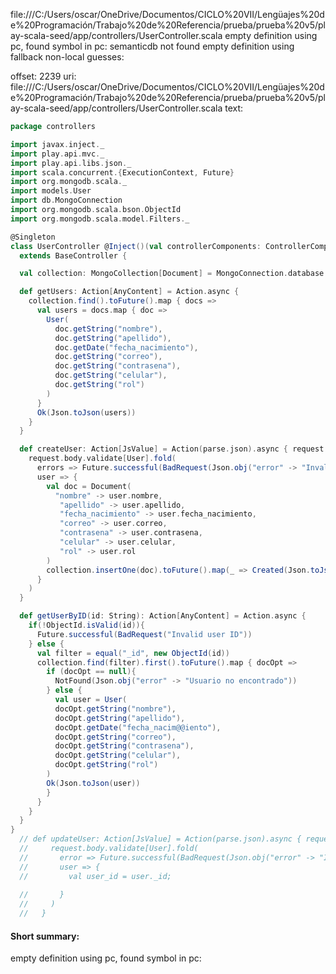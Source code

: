 file:///C:/Users/oscar/OneDrive/Documentos/CICLO%20VII/Lengüajes%20de%20Programación/Trabajo%20de%20Referencia/prueba/prueba%20v5/play-scala-seed/app/controllers/UserController.scala
empty definition using pc, found symbol in pc: 
semanticdb not found
empty definition using fallback
non-local guesses:

offset: 2239
uri: file:///C:/Users/oscar/OneDrive/Documentos/CICLO%20VII/Lengüajes%20de%20Programación/Trabajo%20de%20Referencia/prueba/prueba%20v5/play-scala-seed/app/controllers/UserController.scala
text:
```scala
package controllers

import javax.inject._
import play.api.mvc._
import play.api.libs.json._
import scala.concurrent.{ExecutionContext, Future}
import org.mongodb.scala._
import models.User
import db.MongoConnection
import org.mongodb.scala.bson.ObjectId
import org.mongodb.scala.model.Filters._

@Singleton
class UserController @Inject()(val controllerComponents: ControllerComponents)(implicit ec: ExecutionContext)
  extends BaseController {

  val collection: MongoCollection[Document] = MongoConnection.database.getCollection("users")

  def getUsers: Action[AnyContent] = Action.async {
    collection.find().toFuture().map { docs =>
      val users = docs.map { doc =>
        User(
          doc.getString("nombre"),
          doc.getString("apellido"),
          doc.getDate("fecha_nacimiento"),
          doc.getString("correo"),
          doc.getString("contrasena"),
          doc.getString("celular"),
          doc.getString("rol")
        )
      }
      Ok(Json.toJson(users))
    }
  }

  def createUser: Action[JsValue] = Action(parse.json).async { request =>
    request.body.validate[User].fold(
      errors => Future.successful(BadRequest(Json.obj("error" -> "Invalid user format"))),
      user => {
        val doc = Document(
          "nombre" -> user.nombre,
           "apellido" -> user.apellido,
           "fecha_nacimiento" -> user.fecha_nacimiento,
           "correo" -> user.correo,
           "contrasena" -> user.contrasena,
           "celular" -> user.celular,
           "rol" -> user.rol
        )
        collection.insertOne(doc).toFuture().map(_ => Created(Json.toJson(user)))
      }
    )
  }

  def getUserByID(id: String): Action[AnyContent] = Action.async {
    if(!ObjectId.isValid(id)){
      Future.successful(BadRequest("Invalid user ID"))
    } else {
      val filter = equal("_id", new ObjectId(id))
      collection.find(filter).first().toFuture().map { docOpt =>
        if (docOpt == null){
          NotFound(Json.obj("error" -> "Usuario no encontrado"))
        } else {
          val user = User(
          docOpt.getString("nombre"),
          docOpt.getString("apellido"),
          docOpt.getDate("fecha_nacim@@iento"),
          docOpt.getString("correo"),
          docOpt.getString("contrasena"),
          docOpt.getString("celular"),
          docOpt.getString("rol")
        )
        Ok(Json.toJson(user))
        }
      }
    }
  }
} 
  // def updateUser: Action[JsValue] = Action(parse.json).async { request =>
  //     request.body.validate[User].fold(
  //       error => Future.successful(BadRequest(Json.obj("error" -> "Invalid user format"))),
  //       user => {
  //         val user_id = user._id;
          
  //       }
  //     )
  //   }


```


#### Short summary: 

empty definition using pc, found symbol in pc: 